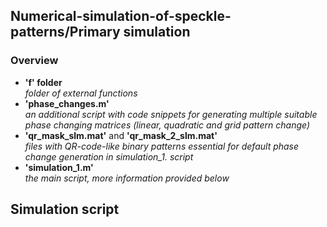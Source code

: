 ## Numerical-simulation-of-speckle-patterns/Primary simulation
### Overview
- __'f' folder__    
_folder of external functions_
- __'phase_changes.m'__    
_an additional script with code snippets for generating multiple suitable phase changing matrices (linear, quadratic and grid pattern change)_  
- __'qr_mask_slm.mat'__ and __'qr_mask_2_slm.mat'__   
_files with QR-code-like binary patterns essential for default phase change generation in simulation_1. script_  
- __'simulation_1.m'__  
_the main script, more information provided below_  

## Simulation script  

